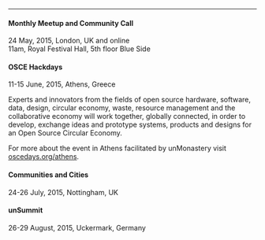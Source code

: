 ---------------------

#### Monthly Meetup and Community Call ####
24 May, 2015, London, UK and online  
11am, Royal Festival Hall, 5th floor Blue Side

#### OSCE Hackdays ####
11-15 June, 2015, Athens, Greece

Experts and innovators from the fields of open source hardware, software, data, design, circular economy, waste, resource management and the collaborative economy will work together, globally connected, in order to develop, exchange ideas and prototype systems, products and designs for an Open Source Circular Economy.

For more about the event in Athens facilitated by unMonastery visit [oscedays.org/athens](http://oscedays.org/athens).

#### Communities and Cities ####
24-26 July, 2015, Nottingham, UK

#### unSummit ####
26-29 August, 2015, Uckermark, Germany

